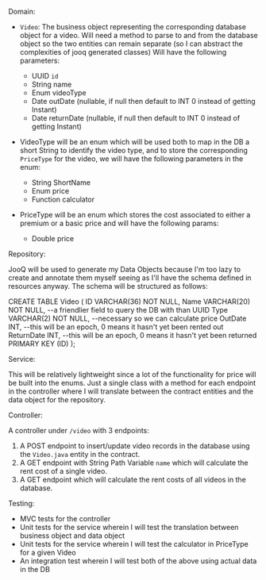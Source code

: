Domain:

- `Video`: The business object representing the corresponding database object for a video. Will need a method to parse 
  to and from the database object so the two entities can remain separate (so I can abstract the complexities of jooq generated classes)
  Will have the following parameters:
  - UUID `id`
  - String name 
  - Enum<VideoType> videoType 
  - Date outDate (nullable, if null then default to INT 0 instead of getting Instant)
  - Date returnDate (nullable, if null then default to INT 0 instead of getting Instant)
    
- VideoType will be an enum which will be used both to map in the DB a short String to identify the video type, and to store
  the corresponding `PriceType` for the video, we will have the following parameters in the enum:
  - String ShortName
  - Enum<PriceType> price
  - Function calculator

- PriceType will be an enum which stores the cost associated to either a premium or a basic price and will have the 
  following params:
  - Double price

Repository:

JooQ will be used to generate my Data Objects because I'm too lazy to create and annotate them myself seeing as I'll 
have the schema defined in resources anyway. The schema will be structured as follows:

CREATE TABLE Video (
    ID VARCHAR(36) NOT NULL,
    Name VARCHAR(20) NOT NULL, --a friendlier field to query the DB with than UUID
    Type VARCHAR(2) NOT NULL, --necessary so we can calculate price
    OutDate INT, --this will be an epoch, 0 means it hasn't yet been rented out
    ReturnDate INT, --this will be an epoch, 0 means it hasn't yet been returned
    PRIMARY KEY (ID)
);

Service:

This will be relatively lightweight since a lot of the functionality for price will be built into the enums. Just a single
class with a method for each endpoint in the controller where I will translate between the contract entities and the data object
for the repository.

Controller:

A controller under `/video` with 3 endpoints:
1. A POST endpoint to insert/update video records in the database using the `Video.java` entity in the contract.
2. A GET endpoint with String Path Variable `name` which will calculate the rent cost of a single video.
3. A GET endpoint which will calculate the rent costs of all videos in the database. 

Testing:

- MVC tests for the controller
- Unit tests for the service wherein I will test the translation between business object and data object
- Unit tests for the service wherein I will test the calculator in PriceType for a given Video
- An integration test wherein I will test both of the above using actual data in the DB